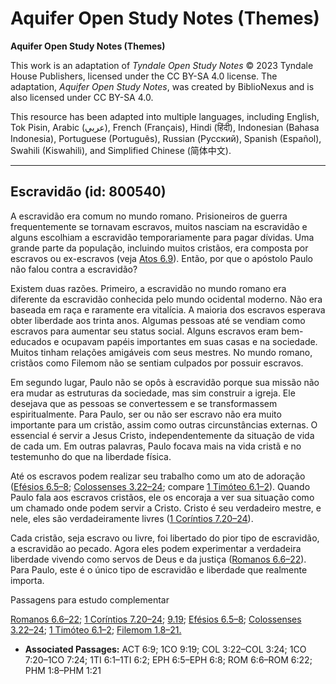 # Aquifer Open Study Notes (Themes)

**Aquifer Open Study Notes (Themes)**

This work is an adaptation of *Tyndale Open Study Notes* © 2023 Tyndale House Publishers, licensed under the CC BY\-SA 4\.0 license. The adaptation, *Aquifer Open Study Notes*, was created by BiblioNexus and is also licensed under CC BY\-SA 4\.0\.

This resource has been adapted into multiple languages, including English, Tok Pisin, Arabic (عربي), French (Français), Hindi (हिंदी), Indonesian (Bahasa Indonesia), Portuguese (Português), Russian (Русский), Spanish (Español), Swahili (Kiswahili), and Simplified Chinese (简体中文).



--------------------------------

## Escravidão (id: 800540)

A escravidão era comum no mundo romano. Prisioneiros de guerra frequentemente se tornavam escravos, muitos nasciam na escravidão e alguns escolhiam a escravidão temporariamente para pagar dívidas. Uma grande parte da população, incluindo muitos cristãos, era composta por escravos ou ex\-escravos (veja [Atos 6\.9](https://ref.ly/Acts6:9)). Então, por que o apóstolo Paulo não falou contra a escravidão?

Existem duas razões. Primeiro, a escravidão no mundo romano era diferente da escravidão conhecida pelo mundo ocidental moderno. Não era baseada em raça e raramente era vitalícia. A maioria dos escravos esperava obter liberdade aos trinta anos. Algumas pessoas até se vendiam como escravos para aumentar seu status social. Alguns escravos eram bem\-educados e ocupavam papéis importantes em suas casas e na sociedade. Muitos tinham relações amigáveis com seus mestres. No mundo romano, cristãos como Filemom não se sentiam culpados por possuir escravos.

Em segundo lugar, Paulo não se opôs à escravidão porque sua missão não era mudar as estruturas da sociedade, mas sim construir a igreja. Ele desejava que as pessoas se convertessem e se transformassem espiritualmente. Para Paulo, ser ou não ser escravo não era muito importante para um cristão, assim como outras circunstâncias externas. O essencial é servir a Jesus Cristo, independentemente da situação de vida de cada um. Em outras palavras, Paulo focava mais na vida cristã e no testemunho do que na liberdade física.

Até os escravos podem realizar seu trabalho como um ato de adoração ([Efésios 6\.5–8](https://ref.ly/Eph6:5-Eph6:8); [Colossenses 3\.22–24](https://ref.ly/Col3:22-Col3:24); compare [1 Timóteo 6\.1–2](https://ref.ly/1Tim6:1-1Tim6:2)). Quando Paulo fala aos escravos cristãos, ele os encoraja a ver sua situação como um chamado onde podem servir a Cristo. Cristo é seu verdadeiro mestre, e nele, eles são verdadeiramente livres ([1 Coríntios 7\.20–24](https://ref.ly/1Cor7:20-1Cor7:24)).

Cada cristão, seja escravo ou livre, foi libertado do pior tipo de escravidão, a escravidão ao pecado. Agora eles podem experimentar a verdadeira liberdade vivendo como servos de Deus e da justiça ([Romanos 6\.6–22](https://ref.ly/Rom6:6-Rom6:22)). Para Paulo, este é o único tipo de escravidão e liberdade que realmente importa.

Passagens para estudo complementar

[Romanos 6\.6–22](https://ref.ly/Rom6:6-Rom6:22); [1 Coríntios 7\.20–24](https://ref.ly/1Cor7:20-1Cor7:24); [9\.19](https://ref.ly/1Cor9:19); [Efésios 6\.5–8](https://ref.ly/Eph6:5-Eph6:8); [Colossenses 3\.22–24](https://ref.ly/Col3:22-Col3:24); [1 Timóteo 6\.1–2](https://ref.ly/1Tim6:1-1Tim6:2); [Filemom 1\.8–21\.](https://ref.ly/Phlm1:8-Phlm1:21)

* **Associated Passages:** ACT 6:9; 1CO 9:19; COL 3:22–COL 3:24; 1CO 7:20–1CO 7:24; 1TI 6:1–1TI 6:2; EPH 6:5–EPH 6:8; ROM 6:6–ROM 6:22; PHM 1:8–PHM 1:21

